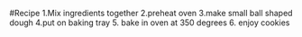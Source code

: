 #Recipe
1.Mix ingredients together
2.preheat oven
3.make small ball shaped dough
4.put on baking tray
5. bake in oven at 350 degrees
6. enjoy cookies
